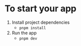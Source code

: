 # To start your app

1. Install project dependencies
   - `pnpm install`
2. Run the app
   - `pnpm dev`
